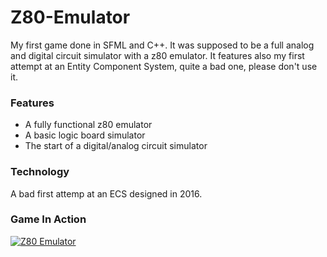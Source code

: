 # Z80-Emulator
My first game done in SFML and C++. It was supposed to be a full analog and digital circuit simulator with a z80 emulator. It features also my first attempt at an Entity Component System, quite a bad one, please don't use it.


### Features
 - A fully functional z80 emulator
 - A basic logic board simulator
 - The start of a digital/analog circuit simulator


### Technology
A bad first attemp at an ECS designed in 2016. 


### Game In Action
[![Z80 Emulator](http://img.youtube.com/vi/ddGYmhEv5Ws/0.jpg)](http://www.youtube.com/watch?v=ddGYmhEv5Ws "Z80 Emulator")

